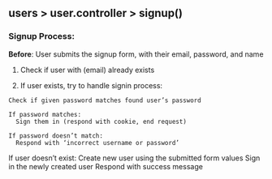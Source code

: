 ## users > user.controller > signup()

### Signup Process:

  **Before**: User submits the signup form, with their email, password, and name

  1. Check if user with (email) already exists

  2. If user exists, try to handle signin process:

    Check if given password matches found user’s password

    If password matches:
      Sign them in (respond with cookie, end request)

    If password doesn’t match:
      Respond with ‘incorrect username or password’

  If user doesn’t exist:
    Create new user using the submitted form values
    Sign in the newly created user
    Respond with success message